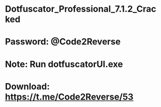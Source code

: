 # Dotfuscator_Professional_7.1.2_Cracked
# Password: @Code2Reverse
# Note: Run dotfuscatorUI.exe
# Download: https://t.me/Code2Reverse/53
